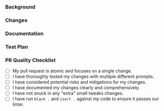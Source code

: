 <!-- ⚠️ At the moment any non-essential commands are not being merged.
If you want to add non-essential commands to Start-GPT, please create a plugin instead.
We are expecting to ship plugin support within the week (PR #757).
Resources:
* https://github.com/khulnasoft/Start-GPT-Plugin-Template
-->

<!-- 📢 Announcement
We've recently noticed an increase in pull requests focusing on combining multiple changes. While the intentions behind these PRs are appreciated, it's essential to maintain a clean and manageable git history. To ensure the quality of our repository, we kindly ask you to adhere to the following guidelines when submitting PRs:

Focus on a single, specific change.
Do not include any unrelated or "extra" modifications.
Provide clear documentation and explanations of the changes made.
Ensure diffs are limited to the intended lines — no applying preferred formatting styles or line endings (unless that's what the PR is about).
For guidance on committing only the specific lines you have changed, refer to this helpful video: https://youtu.be/8-hSNHHbiZg

Check out our [wiki page on Contributing](https://github.com/khulnasoft/Nexus/wiki/Contributing)

By following these guidelines, your PRs are more likely to be merged quickly after testing, as long as they align with the project's overall direction. -->

### Background
<!-- Provide a concise overview of the rationale behind this change. Include relevant context, prior discussions, or links to related issues. Ensure that the change aligns with the project's overall direction. -->

### Changes
<!-- Describe the specific, focused change made in this pull request. Detail the modifications clearly and avoid any unrelated or "extra" changes. -->

### Documentation
<!-- Explain how your changes are documented, such as in-code comments or external documentation. Ensure that the documentation is clear, concise, and easy to understand. -->

### Test Plan
<!-- Describe how you tested this functionality. Include steps to reproduce, relevant test cases, and any other pertinent information. -->

### PR Quality Checklist
- [ ] My pull request is atomic and focuses on a single change.
- [ ] I have thoroughly tested my changes with multiple different prompts.
- [ ] I have considered potential risks and mitigations for my changes.
- [ ] I have documented my changes clearly and comprehensively.
- [ ] I have not snuck in any "extra" small tweaks changes. <!-- Submit these as separate Pull Requests, they are the easiest to merge! -->
- [ ] I have run `black .` and `isort .` against my code to ensure it passes our linter.

<!-- If you haven't added tests, please explain why. If you have, check the appropriate box. If you've ensured your PR is atomic and well-documented, check the corresponding boxes. -->

<!-- By submitting this, I agree that my pull request should be closed if I do not fill this out or follow the guidelines. -->
